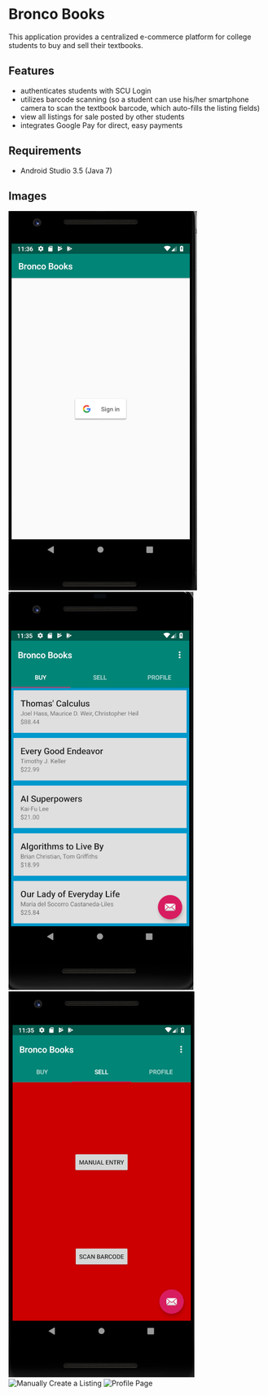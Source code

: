 # Bronco Books
This application provides a centralized e-commerce platform for college students to buy and sell their textbooks.

## Features
* authenticates students with SCU Login
* utilizes barcode scanning (so a student can use his/her smartphone camera to scan the textbook barcode, which auto-fills the listing fields)
* view all listings for sale posted by other students
* integrates Google Pay for direct, easy payments

## Requirements
* Android Studio 3.5 (Java 7)

## Images
![Sign In Page](./images/LoginPage.PNG)
![Listings Page](./images/Listings.PNG)
![Create a Listing](./images/CreateListing.PNG)
![Manually Create a Listing](./images/images/ManualListing.PNG)
![Profile Page](./images/Profile_Page.PNG)

